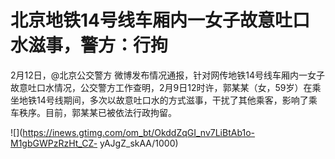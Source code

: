 # 北京地铁14号线车厢内一女子故意吐口水滋事，警方：行拘

2月12日，@北京公交警方
微博发布情况通报，针对网传地铁14号线车厢内一女子故意吐口水情况，公交警方工作查明，2月9日12时许，郭某某（女，59岁）在乘坐地铁14号线期间，多次以故意吐口水的方式滋事，干扰了其他乘客，影响了乘车秩序。目前，郭某某已被依法行政拘留。

![](https://inews.gtimg.com/om_bt/OkddZqGI_nv7LiBtAb1o-M1gbGWPzRzHt_CZ-
yAJgZ_skAA/1000)

